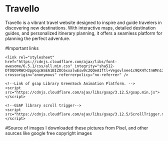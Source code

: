 # Travello
Travello is a vibrant travel website designed to inspire and guide travelers in discovering new destinations. With interactive maps, detailed destination guides, and personalized itinerary planning, it offers a seamless platform for planning the perfect adventure.


#Important links
  <!--Link of fontAwesome-->
    <link rel="stylesheet" href="https://cdnjs.cloudflare.com/ajax/libs/font-awesome/6.5.1/css/all.min.css" integrity="sha512-DTOQO9RWCH3ppGqcWaEA1BIZOC6xxalwEsw9c2QQeAIftl+Vegovlnee1c9QX4TctnWMn13TZye+giMm8e2LwA==" crossorigin="anonymous" referrerpolicy="no-referrer" />

    <!--Link of gsap Library GreenSock Animation Platform. -->
    <script src="https://cdnjs.cloudflare.com/ajax/libs/gsap/3.12.5/gsap.min.js"></script>

    <!--GSAP library scroll trigger-->
    <script src="https://cdnjs.cloudflare.com/ajax/libs/gsap/3.12.5/ScrollTrigger.min.js"></script>

#Source of images
I downloaded these pictures from Pixel, and other sources like google free copyright images

